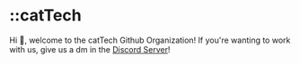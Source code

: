 # ::catTech
Hi :wave:, welcome to the catTech Github Organization! If you're wanting to work with us, give us a dm in the [Discord Server](https://discord.gg/py8fGuvYMb)!
